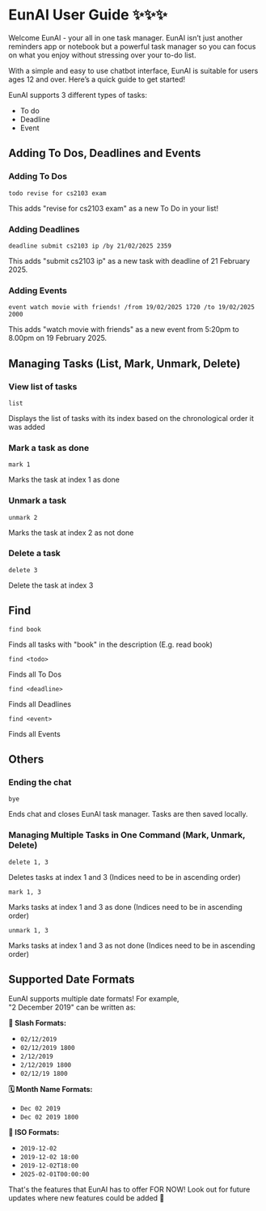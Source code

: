 # EunAI User Guide ✨✨✨

Welcome EunAI - your all in one task manager. EunAI isn’t just another reminders app or notebook but a powerful task manager so you can focus on what you enjoy without stressing over your to-do list. 

With a simple and easy to use chatbot interface, EunAI is suitable for users ages 12 and over. Here’s a quick guide to get started!

EunAI supports 3 different types of tasks: 
- To do
- Deadline
- Event

## Adding To Dos, Deadlines and Events

### Adding To Dos
```
todo revise for cs2103 exam
```
This adds "revise for cs2103 exam" as a new To Do in your list!

### Adding Deadlines
```
deadline submit cs2103 ip /by 21/02/2025 2359
```
This adds "submit cs2103 ip" as a new task with deadline of 21 February 2025.

### Adding Events
```
event watch movie with friends! /from 19/02/2025 1720 /to 19/02/2025 2000
```
This adds "watch movie with friends" as a new event from 5:20pm to 8.00pm on 19 February 2025.

## Managing Tasks (List, Mark, Unmark, Delete)

### View list of tasks
```
list
```
Displays the list of tasks with its index based on the chronological order it was added

### Mark a task as done
```
mark 1
```
Marks the task at index 1 as done

### Unmark a task
```
unmark 2
```
Marks the task at index 2 as not done 

### Delete a task
```
delete 3
```
Delete the task at index 3

## Find
```
find book
```
Finds all tasks with "book" in the description (E.g. read book)
```
find <todo>
```
Finds all To Dos
```
find <deadline>
```
Finds all Deadlines
```
find <event>
```
Finds all Events

## Others
### Ending the chat
```
bye
```
Ends chat and closes EunAI task manager. Tasks are then saved locally.

### Managing Multiple Tasks in One Command (Mark, Unmark, Delete)
```
delete 1, 3
```
Deletes tasks at index 1 and 3 (Indices need to be in ascending order)

```
mark 1, 3
```
Marks tasks at index 1 and 3 as done (Indices need to be in ascending order)
```
unmark 1, 3
```
Marks tasks at index 1 and 3 as not done (Indices need to be in ascending order)

## Supported Date Formats
EunAI supports multiple date formats! For example,  
"2 December 2019" can be written as:  

**📅 Slash Formats:**  
- `02/12/2019`  
- `02/12/2019 1800`  
- `2/12/2019`  
- `2/12/2019 1800`  
- `02/12/19 1800`  

**🗓️ Month Name Formats:**  
- `Dec 02 2019`  
- `Dec 02 2019 1800`  

**📆 ISO Formats:**  
- `2019-12-02`  
- `2019-12-02 18:00`  
- `2019-12-02T18:00`  
- `2025-02-01T00:00:00`


That's the features that EunAI has to offer FOR NOW! Look out for future updates where new features could be added 👀